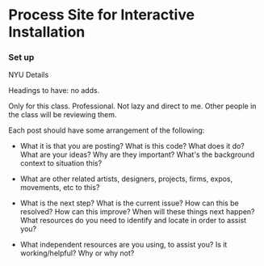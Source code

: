 # Process Site for Interactive Installation

### Set up

NYU Details

Headings to have:
no adds.

Only for this class. Professional. Not lazy and direct to me. Other people in the class will be reviewing them.

Each post should have some arrangement of the following:

* What it is that you are posting? What is this code? What does it do? What are your ideas? Why are they important? What's the background context to situation this? 

* What are other related artists, designers, projects, firms, expos, movements, etc to this?

* What is the next step? What is the current issue? How can this be resolved? How can this improve? When will these things next happen? What resources do you need to identify and locate in order to assist you?

* What independent resources are you using, to assist you? Is it working/helpful? Why or why not?